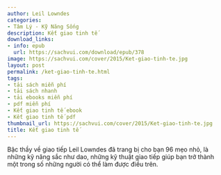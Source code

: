 ```yaml
---
author: Leil Lowndes
categories:
- Tâm Lý - Kỹ Năng Sống
description: Kết giao tinh tế
download_links:
- info: epub
  url: https://sachvui.com/download/epub/378
image: https://sachvui.com/cover/2015/Ket-giao-tinh-te.jpg
layout: post
permalink: /ket-giao-tinh-te.html
tags:
- tải sách miễn phí
- tải sách nhanh
- tải ebooks miễn phí
- pdf miễn phí
- Kết giao tinh tế ebook
- Kết giao tinh tế pdf
thumbnail_url: https://sachvui.com/cover/2015/Ket-giao-tinh-te.jpg
title: Kết giao tinh tế
---
```


 <div class="item-desc text-justify"> Bậc thầy về giao tiếp Leil Lowndes đã trang bị cho bạn 96 mẹo nhỏ, là những kỹ năng sắc như dao, những kỹ thuật giao tiếp giúp bạn trở thành một trong số những người có thể làm được điều trên. </div>